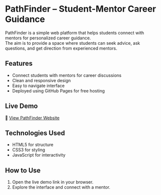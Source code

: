 # PathFinder – Student-Mentor Career Guidance

PathFinder is a simple web platform that helps students connect with mentors for personalized career guidance.  
The aim is to provide a space where students can seek advice, ask questions, and get direction from experienced mentors.

## Features
- Connect students with mentors for career discussions
- Clean and responsive design
- Easy to navigate interface
- Deployed using GitHub Pages for free hosting

## Live Demo
🔗 [View PathFinder Website](https://sakshi-bukka.github.io/PathFinder/)

## Technologies Used
- HTML5 for structure
- CSS3 for styling
- JavaScript for interactivity

## How to Use
1. Open the live demo link in your browser.
2. Explore the interface and connect with a mentor.
